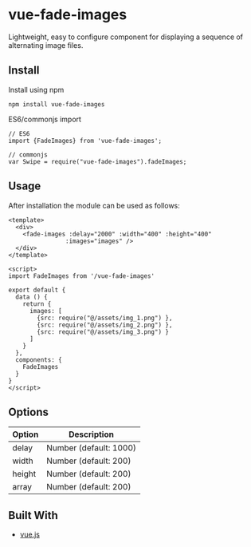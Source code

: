 # vue-fade-images

Lightweight, easy to configure component for displaying a sequence of alternating image files.

## Install

Install using npm
```
npm install vue-fade-images
```


ES6/commonjs import
```
// ES6
import {FadeImages} from 'vue-fade-images';

// commonjs
var Swipe = require("vue-fade-images").fadeImages;
```

## Usage

After installation the module can be used as follows:
```
<template>
  <div>
    <fade-images :delay="2000" :width="400" :height="400"
                :images="images" />
  </div>
</template>

<script>
import FadeImages from '/vue-fade-images'

export default {
  data () {
    return {
      images: [
        {src: require("@/assets/img_1.png") },
        {src: require("@/assets/img_2.png") },
        {src: require("@/assets/img_3.png") }
      ]
    }
  },
  components: {
    FadeImages
  }
}
</script>
```
## Options

| Option  | Description |
| ------------- | ------------- |
| delay  | Number (default: 1000)  |
| width  | Number (default: 200)  |
| height | Number (default: 200)  |
| array | Number (default: 200)  |


## Built With

* [vue.js](https://vuejs.org/)
